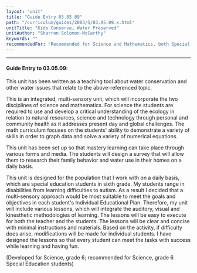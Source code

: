 ```yaml
---
layout: "unit"
title: "Guide Entry 03.05.09"
path: "/curriculum/guides/2003/5/03.05.09.x.html"
unitTitle: "Kids Conserve… Water Preserved"
unitAuthor: "Sharron Solomon-McCarthy"
keywords: ""
recommendedFor: "Recommended for Science and Mathematics, both Special and Regular Education, grades 5-6."
---
```

<body>
<hr/>
<h4>
Guide Entry to 03.05.09:
</h4>
<p>
This unit has been written as a teaching tool about water conservation and other water issues that relate to the above-referenced topic.
</p>
<p>
This is an integrated, multi-sensory unit, which will incorporate the two disciplines of science and mathematics.  For science the students are required to use and develop a critical understanding of the ecology in relation to natural resources, science and technology through personal and community health as it addresses present day and global challenges.  The math curriculum focuses on the students' ability to demonstrate a variety of skills in order to graph data and solve a variety of numerical equations.
</p>
<p>
This unit has been set up so that mastery learning can take place through various forms and media. The students will design a survey that will allow them to research their family behavior and water use in their homes on a daily basis.
</p>
<p>
This unit is designed for the population that I work with on a daily basis, which are special education students in sixth grade.  My students range in disabilities from learning difficulties to autism.  As a result I decided that a multi-sensory approach would be most suitable to meet the goals and objectives in each student's Individual Educational Plan.  Therefore, my unit will include various lessons, which will integrate the auditory, visual and kinesthetic methodologies of learning.  The lessons will be easy to execute for both the teacher and the students.  The lessons will be clear and concise with minimal instructions and materials. Based on the activity, if difficulty does arise, modifications will be made for individual students. I have designed the lessons so that every student can meet the tasks with success while learning and having fun.
</p>
<p>
(Developed for Science, grade 6; recommended for Science, grade 6 Special Education students)
</p>
</body>
